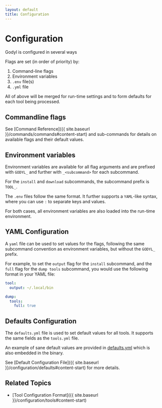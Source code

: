 ```yaml
---
layout: default
title: Configuration
---
```


# Configuration

Godyl is configured in several ways

Flags are set (in order of priority) by:

1. Command-line flags
2. Environment variables
3. `.env` file(s)
4. `.yml` file

All of above will be merged for run-time settings and to form defaults for each tool being processed.

## Commandline flags

See [Command Reference]({{ site.baseurl }}/commands/commands#content-start) and sub-commands for details on available flags and their default values.

## Environment variables

Environment variables are available for all flag arguments and are prefixed with `GODYL_` and further with `_<subcommand>` for each subcommand.

For the `install` and `download` subcommands, the subcommand prefix is `TOOL_`.

The `.env` files follow the same format. It further supports a `YAML`-like syntax, where you can use `:` to separate keys and values.

For both cases, all environment variables are also loaded into the run-time environment.

## YAML Configuration

A `yaml` file can be used to set values for the flags, following the same subcommand convention as environment variables, but without the `GODYL_` prefix.

For example, to set the `output` flag for the `install` subcommand, and the `full` flag for the `dump tools` subcommand, you would use the following format in your YAML file:

```yaml
tool:
  output: ~/.local/bin

dump:
  tools:
    full: true
```

## Defaults Configuration

The `defaults.yml` file is used to set default values for all tools. It supports the same fields as the `tools.yml` file.

An example of sane default values are provided in [defaults.yml](https://github.com/idelchi/godyl/blob/main/defaults.yml) which is
also embedded in the binary.

See [Default Configuration File]({{ site.baseurl }}/configuration/defaults#content-start) for more details.

## Related Topics

- [Tool Configuration Format]({{ site.baseurl }}/configuration/tools#content-start)
